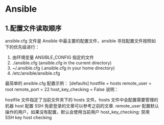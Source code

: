 # Ansible

## 1.配置文件读取顺序

ansible.cfg 文件是 Ansible 中最主要的配置文件，ansible 寻找配置文件按照如下的优先级进行：

1. 由环境变量 ANSIBLE_CONFIG 指定的文件
2. ./ansible.cfg (ansible.cfg in the current directory)
3. ~/.ansible.cfg (.ansible.cfg in your home directory)
4. /etc/ansible/ansible.cfg

最简单的 ansible.cfg 配置示例：
[defaults]
hostfile = hosts
remote_user = root
remote_port = 22
host_key_checking = False
说明：

hostfile 文件指定了当前文件夹下的 hosts 文件。hosts 文件中会配置需要管理的机器 host
配置 SSH 免密登录的文章可以参考之前的文章.
remote_user 配置默认操作的用户，如果没有配置，默认会使用当前用户
host_key_checking: 禁用 SSH key host checking
